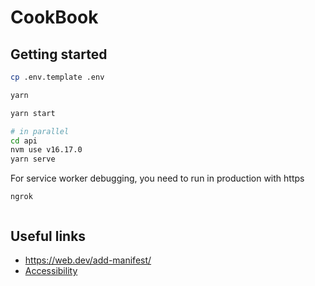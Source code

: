 # CookBook

## Getting started

```bash
cp .env.template .env
```

```bash
yarn

yarn start

# in parallel
cd api
nvm use v16.17.0
yarn serve
```

For service worker debugging, you need to run in production with https

```
ngrok


```

## Useful links

- https://web.dev/add-manifest/
- [Accessibility](https://reactjs.org/docs/accessibility.html)
